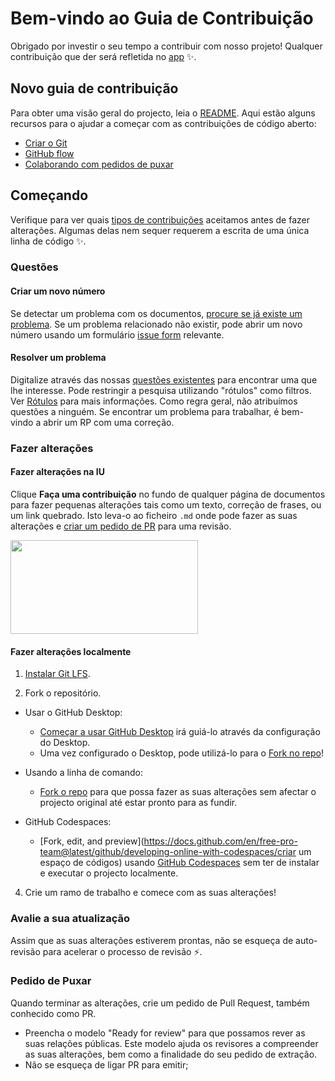# Bem-vindo ao Guia de Contribuição <!-- omitir em toc -->

Obrigado por investir o seu tempo a contribuir com nosso projeto! Qualquer contribuição que der será refletida no [app](https://github.com/Sthaynny/habilitacao_quiz) :sparkles:. 

## Novo guia de contribuição

Para obter uma visão geral do projecto, leia o [README](README.md). Aqui estão alguns recursos para o ajudar a começar com as contribuições de código aberto:

- [Criar o Git](https://docs.github.com/en/get-started/quickstart/set-up-git)
- [GitHub flow](https://docs.github.com/en/get-started/quickstart/github-flow)
- [Colaborando com pedidos de puxar](https://docs.github.com/en/github/collaborating-with-pull-requests)


## Começando

Verifique para ver quais [tipos de contribuições](https://github.com/Sthaynny/habilitacao_quiz/blob/main/.github/types-of-contributions.md) aceitamos antes de fazer alterações. Algumas delas nem sequer requerem a escrita de uma única linha de código :sparkles:.

### Questões

#### Criar um novo número

Se detectar um problema com os documentos, [procure se já existe um problema](https://github.com/Sthaynny/habilitacao_quiz/issues?q=is%3Aopen). Se um problema relacionado não existir, pode abrir um novo número usando um formulário [issue form](https://github.com/Sthaynny/habilitacao_quiz/issues/issues/new/choose) relevante. 

#### Resolver um problema

Digitalize através das nossas [questões existentes](https://github.com/github/docs/issues) para encontrar uma que lhe interesse. Pode restringir a pesquisa utilizando "rótulos" como filtros. Ver [Rótulos](https://github.com/github/docs/blob/main/contributing/how-to-use-labels.md) para mais informações. Como regra geral, não atribuímos questões a ninguém. Se encontrar um problema para trabalhar, é bem-vindo a abrir um RP com uma correção.

### Fazer alterações

#### Fazer alterações na IU

Clique **Faça uma contribuição** no fundo de qualquer página de documentos para fazer pequenas alterações tais como um texto, correção de frases, ou um link quebrado. Isto leva-o ao ficheiro `.md` onde pode fazer as suas alterações e [criar um pedido de PR](#pull-request) para uma revisão. 

 <img src="https://user-images.githubusercontent.com/46109133/155049100-b764afe1-d268-44dc-90b3-40a0367d925d.png" width="300" height="150" /> 

#### Fazer alterações localmente

1. [Instalar Git LFS](https://docs.github.com/en/github/managing-large-files/versioning-large-files/installing-git-large-file-storage).

2. Fork o repositório.
- Usar o GitHub Desktop:
  - [Começar a usar GitHub Desktop](https://docs.github.com/en/desktop/installing-and-configuring-github-desktop/getting-started-with-github-desktop) irá guiá-lo através da configuração do Desktop.
  - Uma vez configurado o Desktop, pode utilizá-lo para o [Fork no repo](https://docs.github.com/en/desktop/contributing-and-collaborating-using-github-desktop/cloning-and-forking-repositories-from-github-desktop)!

- Usando a linha de comando:
  - [Fork o repo](https://docs.github.com/en/github/getting-started-with-github/fork-a-repo#fork-an-example-repository) para que possa fazer as suas alterações sem afectar o projecto original até estar pronto para as fundir.

- GitHub Codespaces:
  - [Fork, edit, and preview](https://docs.github.com/en/free-pro-team@latest/github/developing-online-with-codespaces/criar um espaço de códigos) usando [GitHub Codespaces](https://github.com/features/codespaces) sem ter de instalar e executar o projecto localmente.

4. Crie um ramo de trabalho e comece com as suas alterações!

### Avalie a sua atualização

Assim que as suas alterações estiverem prontas, não se esqueça de auto-revisão para acelerar o processo de revisão :zap:.

### Pedido de Puxar

Quando terminar as alterações, crie um pedido de Pull Request, também conhecido como PR.
- Preencha o modelo "Ready for review" para que possamos rever as suas relações públicas. Este modelo ajuda os revisores a compreender as suas alterações, bem como a finalidade do seu pedido de extração. 
- Não se esqueça de ligar PR para emitir;
